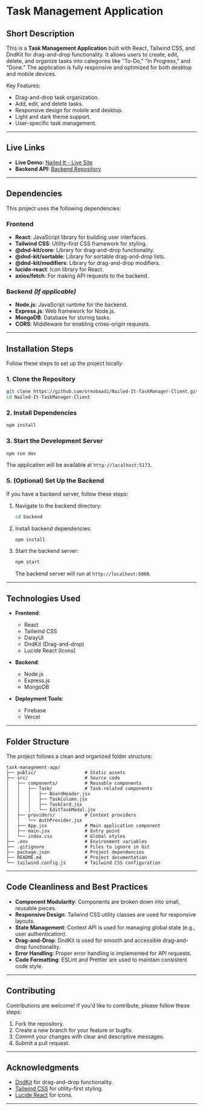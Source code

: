 # Task Management Application

## Short Description
This is a **Task Management Application** built with React, Tailwind CSS, and DndKit for drag-and-drop functionality. It allows users to create, edit, delete, and organize tasks into categories like "To-Do," "In Progress," and "Done." The application is fully responsive and optimized for both desktop and mobile devices.

Key Features:
- Drag-and-drop task organization.
- Add, edit, and delete tasks.
- Responsive design for mobile and desktop.
- Light and dark theme support.
- User-specific task management.

---

## Live Links
- **Live Demo:** [Nailed It - Live Site](https://nailed-it-1.web.app/) 
- **Backend API:** [Backend Repository](https://github.com/ornobaadi/Nailed-It-TaskManager-Server)

---

## Dependencies
This project uses the following dependencies:

### Frontend
- **React**: JavaScript library for building user interfaces.
- **Tailwind CSS**: Utility-first CSS framework for styling.
- **@dnd-kit/core**: Library for drag-and-drop functionality.
- **@dnd-kit/sortable**: Library for sortable drag-and-drop lists.
- **@dnd-kit/modifiers**: Library for drag-and-drop modifiers.
- **lucide-react**: Icon library for React.
- **axios/fetch**: For making API requests to the backend.

### Backend *(If applicable)*
- **Node.js**: JavaScript runtime for the backend.
- **Express.js**: Web framework for Node.js.
- **MongoDB**: Database for storing tasks.
- **CORS**: Middleware for enabling cross-origin requests.

---

## Installation Steps
Follow these steps to set up the project locally:

### 1. Clone the Repository
```bash
git clone https://github.com/ornobaadi/Nailed-It-TaskManager-Client.git
cd Nailed-It-TaskManager-Client
```

### 2. Install Dependencies
```bash
npm install
```

### 3. Start the Development Server
```bash
npm run dev
```
The application will be available at `http://localhost:5173`.

### 5. (Optional) Set Up the Backend
If you have a backend server, follow these steps:
1. Navigate to the backend directory:
   ```bash
   cd backend
   ```
2. Install backend dependencies:
   ```bash
   npm install
   ```
3. Start the backend server:
   ```bash
   npm start
   ```
   The backend server will run at `http://localhost:5000`.

---

## Technologies Used
- **Frontend**:
  - React
  - Tailwind CSS
  - DaisyUI
  - DndKit (Drag-and-drop)
  - Lucide React (Icons)

- **Backend**:
  - Node.js
  - Express.js
  - MongoDB

- **Deployment Tools**:
  - Firebase
  - Vercel

---

## Folder Structure
The project follows a clean and organized folder structure:

```
task-management-app/
├── public/                  # Static assets
├── src/                     # Source code
│   ├── components/          # Reusable components
│   │   ├── Task/            # Task-related components
│   │   │   ├── BoardHeader.jsx
│   │   │   ├── TaskColumn.jsx
│   │   │   ├── TaskCard.jsx
│   │   │   └── EditTaskModal.jsx
│   ├── providers/           # Context providers
│   │   └── AuthProvider.jsx
│   ├── App.jsx              # Main application component
│   ├── main.jsx             # Entry point
│   └── index.css            # Global styles
├── .env                     # Environment variables
├── .gitignore               # Files to ignore in Git
├── package.json             # Project dependencies
├── README.md                # Project documentation
└── tailwind.config.js       # Tailwind CSS configuration
```

---

## Code Cleanliness and Best Practices
- **Component Modularity**: Components are broken down into small, reusable pieces.
- **Responsive Design**: Tailwind CSS utility classes are used for responsive layouts.
- **State Management**: Context API is used for managing global state (e.g., user authentication).
- **Drag-and-Drop**: DndKit is used for smooth and accessible drag-and-drop functionality.
- **Error Handling**: Proper error handling is implemented for API requests.
- **Code Formatting**: ESLint and Prettier are used to maintain consistent code style.

---

## Contributing
Contributions are welcome! If you'd like to contribute, please follow these steps:
1. Fork the repository.
2. Create a new branch for your feature or bugfix.
3. Commit your changes with clear and descriptive messages.
4. Submit a pull request.

---


## Acknowledgments
- [DndKit](https://dndkit.com) for drag-and-drop functionality.
- [Tailwind CSS](https://tailwindcss.com) for utility-first styling.
- [Lucide React](https://lucide.dev) for icons.

---